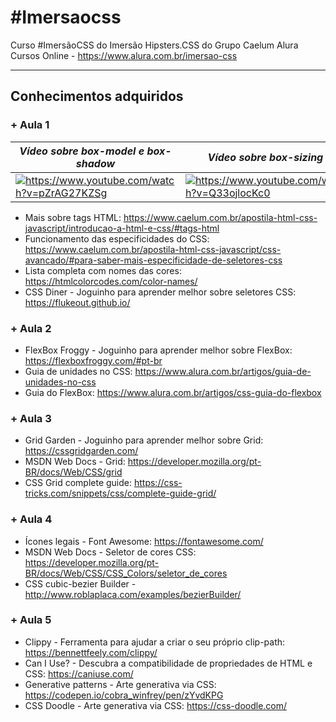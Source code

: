 # #Imersaocss

Curso #ImersãoCSS do Imersão Hipsters.CSS do Grupo Caelum Alura Cursos Online - https://www.alura.com.br/imersao-css
___
## Conhecimentos adquiridos

### + Aula 1

_Vídeo sobre box-model e box-shadow_ | _Vídeo sobre box-sizing_
--- | --- 
<a href="https://www.youtube.com/watch?v=pZrAG27KZSg" target="_blank"><img src="https://i.ytimg.com/vi/pZrAG27KZSg/hqdefault.jpg?sqp=-oaymwEZCPYBEIoBSFXyq4qpAwsIARUAAIhCGAFwAQ==&rs=AOn4CLCehO6GO4NJG-4gHKuCpZpDzli8gQ" alt="https://www.youtube.com/watch?v=pZrAG27KZSg"/></a> | <a href="https://www.youtube.com/watch?v=Q33ojlocKc0" target="_blank"><img src="https://i.ytimg.com/vi/Q33ojlocKc0/hqdefault.jpg?sqp=-oaymwEZCPYBEIoBSFXyq4qpAwsIARUAAIhCGAFwAQ==&rs=AOn4CLC7ftXq3j8PGCxPb1YXA6LtOG9sdQ" alt="https://www.youtube.com/watch?v=Q33ojlocKc0"/></a> 

* Mais sobre tags HTML: https://www.caelum.com.br/apostila-html-css-javascript/introducao-a-html-e-css/#tags-html
* Funcionamento das especificidades do CSS: https://www.caelum.com.br/apostila-html-css-javascript/css-avancado/#para-saber-mais-especificidade-de-seletores-css
* Lista completa com nomes das cores: https://htmlcolorcodes.com/color-names/
* CSS Diner - Joguinho para aprender melhor sobre seletores CSS: https://flukeout.github.io/

### + Aula 2

* FlexBox Froggy - Joguinho para aprender melhor sobre FlexBox: https://flexboxfroggy.com/#pt-br
* Guia de unidades no CSS: https://www.alura.com.br/artigos/guia-de-unidades-no-css
* Guia do FlexBox: https://www.alura.com.br/artigos/css-guia-do-flexbox

### + Aula 3

* Grid Garden - Joguinho para aprender melhor sobre Grid: https://cssgridgarden.com/
* MSDN Web Docs - Grid: https://developer.mozilla.org/pt-BR/docs/Web/CSS/grid
* CSS Grid complete guide: https://css-tricks.com/snippets/css/complete-guide-grid/

### + Aula 4

* Ícones legais - Font Awesome: https://fontawesome.com/
* MSDN Web Docs - Seletor de cores CSS: https://developer.mozilla.org/pt-BR/docs/Web/CSS/CSS_Colors/seletor_de_cores
* CSS cubic-bezier Builder - http://www.roblaplaca.com/examples/bezierBuilder/

### + Aula 5

* Clippy - Ferramenta para ajudar a criar o seu próprio clip-path: https://bennettfeely.com/clippy/
* Can I Use? - Descubra a compatibilidade de propriedades de HTML e CSS: https://caniuse.com/
* Generative patterns - Arte generativa via CSS: https://codepen.io/cobra_winfrey/pen/zYvdKPG
* CSS Doodle - Arte generativa via CSS: https://css-doodle.com/
